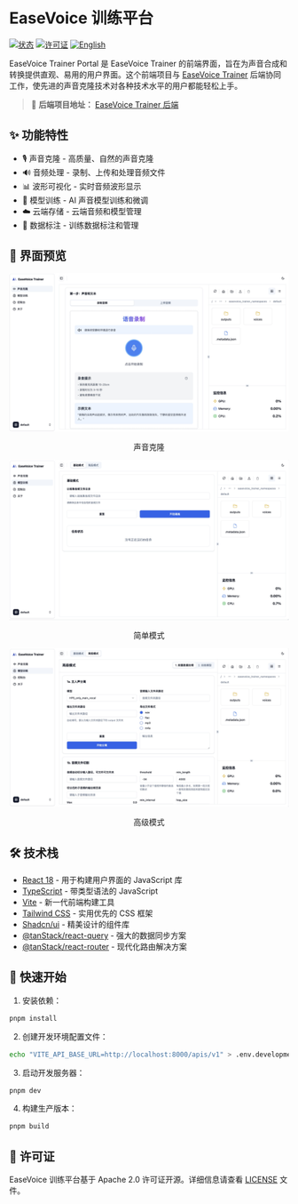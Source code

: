 # EaseVoice 训练平台

[![状态](https://img.shields.io/badge/状态-开发中-yellow)](https://github.com/megaease/easevoice-trainer-portal)
[![许可证](https://img.shields.io/badge/许可证-Apache%202.0-blue.svg)](https://opensource.org/licenses/Apache-2.0)
[![English](https://img.shields.io/badge/docs-English-blue.svg)](./README.md)

EaseVoice Trainer Portal 是 EaseVoice Trainer 的前端界面，旨在为声音合成和转换提供直观、易用的用户界面。这个前端项目与 [EaseVoice Trainer](https://github.com/megaease/easevoice-trainer) 后端协同工作，使先进的声音克隆技术对各种技术水平的用户都能轻松上手。

> 🔗 **后端项目地址：** [EaseVoice Trainer 后端](https://github.com/megaease/easevoice-trainer)

## ✨ 功能特性

- 🎙️ 声音克隆 - 高质量、自然的声音克隆
- 🔊 音频处理 - 录制、上传和处理音频文件
- 📊 波形可视化 - 实时音频波形显示
- 🤖 模型训练 - AI 声音模型训练和微调
- ☁️ 云端存储 - 云端音频和模型管理
- 📝 数据标注 - 训练数据标注和管理

## 📸 界面预览

<div align="center">
  <img src="./docs/images/voice-clone.jpg" alt="声音克隆" width="800"/>
  <p>声音克隆</p>
  
  <img src="./docs/images/ease-mode.jpg" alt="声音训练简单模式" width="800"/>
  <p>简单模式</p>
  
  <img src="./docs/images/advanced-mode.jpg" alt="声音训练高级模式" width="800"/>
  <p>高级模式</p>
</div>

## 🛠️ 技术栈

- [React 18](https://react.dev/) - 用于构建用户界面的 JavaScript 库
- [TypeScript](https://www.typescriptlang.org/) - 带类型语法的 JavaScript
- [Vite](https://vitejs.dev/) - 新一代前端构建工具
- [Tailwind CSS](https://tailwindcss.com/) - 实用优先的 CSS 框架
- [Shadcn/ui](https://ui.shadcn.com/) - 精美设计的组件库
- [@tanStack/react-query](https://tanstack.com/query/latest) - 强大的数据同步方案
- [@tanStack/react-router](https://tanstack.com/router/latest) - 现代化路由解决方案

## 🚀 快速开始

1. 安装依赖：
```bash
pnpm install
```

2. 创建开发环境配置文件：
```bash
echo "VITE_API_BASE_URL=http://localhost:8000/apis/v1" > .env.development
```

3. 启动开发服务器：
```bash
pnpm dev
```

4. 构建生产版本：
```bash
pnpm build
```

## 📄 许可证

EaseVoice 训练平台基于 Apache 2.0 许可证开源。详细信息请查看 [LICENSE](./LICENSE) 文件。